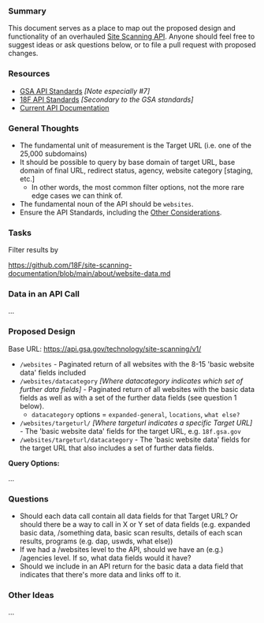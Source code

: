 
### Summary 

This document serves as a place to map out the proposed design and functionality of an overhauled [Site Scanning API](https://open.gsa.gov/api/site-scanning-api/).  Anyone should feel free to suggest ideas or ask questions below, or to file a pull request with proposed changes.  

### Resources


* [GSA API Standards](https://github.com/GSA/api-standards)  _[Note especially #7]_
* [18F API Standards](https://github.com/18F/api-standards) _[Secondary to the GSA standards]_  
* [Current API Documentation](https://open.gsa.gov/api/site-scanning-api/)

### General Thoughts 

* The fundamental unit of measurement is the Target URL (i.e. one of the 25,000 subdomains)
* It should be possible to query by base domain of target URL, base domain of final URL, redirect status, agency, website category [staging, etc.]
  * In other words, the most common filter options, not the more rare edge cases we can think of.  
* The fundamental noun of the API should be `websites`. 
* Ensure the API Standards, including the [Other Considerations](https://github.com/GSA/api-standards#other-considerations).


### Tasks

Filter results by 

https://github.com/18F/site-scanning-documentation/blob/main/about/website-data.md

### Data in an API Call

...

### Proposed Design 

Base URL: https://api.gsa.gov/technology/site-scanning/v1/  

* `/websites` - Paginated return of all websites with the 8-15 'basic website data' fields included
* `/websites/datacategory` _[Where datacategory indicates which set of further data fields]_ - Paginated return of all websites with the basic data fields as well as with a set of the further data fields (see question 1 below).  
  * `datacategory` options = `expanded-general`, `locations`, `what else?`
* `/websites/targeturl/` _[Where targeturl indicates a specific Target URL]_ - The 'basic website data' fields for the target URL, e.g. `18f.gsa.gov`
* `/websites/targeturl/datacategory` - The 'basic website data' fields for the target URL that also includes a set of further data fields. 

**Query Options:**  

...


### Questions 

* Should each data call contain all data fields for that Target URL?  Or should there be a way to call in X or Y set of data fields (e.g. expanded basic data, /something data, basic scan results, details of each scan results, programs (e.g. dap, uswds, what else)) 
* If we had a /websites level to the API, should we have an (e.g.) /agencies level.  If so, what data fields would it have?
* Should we include in an API return for the basic data a data field that indicates that there's more data and links off to it.  

### Other Ideas

...

